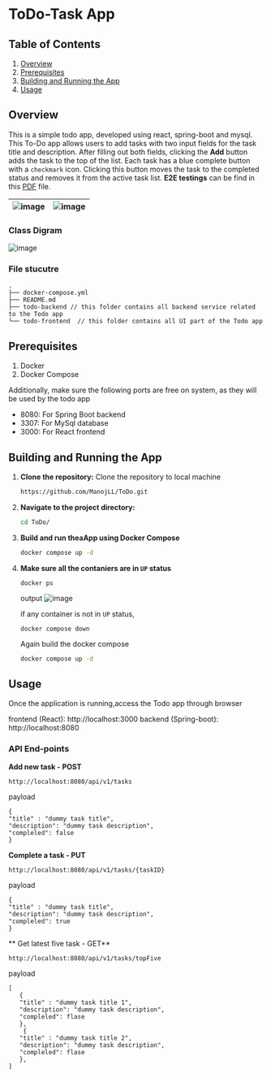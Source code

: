 # ToDo-Task App
## Table of Contents

1. [Overview](#overview)
2. [Prerequisites](#prerequisites)
3. [Building and Running the App](#building-and-running-the-app)
4. [Usage](#usage)

## Overview
This is a simple todo app, developed using react, spring-boot and mysql. This To-Do app allows users to add tasks with two input fields for the task title and description. After filling out both fields, clicking the **Add** button adds the task to the top of the list. Each task has a blue complete button with a `checkmark` icon. Clicking this button moves the task to the completed status and removes it from the active task list.  **E2E testings** can be find in this [PDF](https://drive.google.com/file/d/1caY0sbP0yWQqJIV8xP1S8pq9Hwrjxqb7/view?usp=sharing) file. 

| ![image](https://github.com/user-attachments/assets/91602cce-e611-4856-a26e-bf6ff8e41267) |  ![image](https://github.com/user-attachments/assets/0ac1cac3-88d5-49a7-8741-d79dfa619987) |
| --- | --- |

### Class Digram

![image](https://github.com/user-attachments/assets/86dea9c0-1bce-4aac-9f51-af0f37ede551)

### File stucutre

```plaintext
.
├── docker-compose.yml 
├── README.md
├── todo-backend // this folder contains all backend service related to the Todo app
└── todo-frontend  // this folder contains all UI part of the Todo app

```

## Prerequisites

1. Docker
2. Docker Compose
   
 Additionally, make sure the following ports are free on system, as they will be used by the todo app

- 8080: For Spring Boot backend
- 3307: For MySql database
- 3000: For React frontend

## Building and Running the App

1. **Clone the repository:** Clone the repository to local machine
    ```bash
    https://github.com/ManojLL/ToDo.git
    ```
3. **Navigate to the project directory:**
    ```bash
    cd ToDo/
    ```
5. **Build and run theaApp  using Docker Compose**
   ```bash
   docker compose up -d
   ```
6. **Make sure all the contaniers are in `UP` status**
   ```
   docker ps
   ```
      output
      ![image](https://github.com/user-attachments/assets/74861ebb-e9fb-440b-a8e7-573d9d32efe0)

     if any container is not in `UP` status,
     ```
     docker compose down
     ```
     Again build the docker compose
      ```bash
      docker compose up -d
      ```

## Usage

Once the application is running,access the Todo app through browser

frontend (React): http://localhost:3000
backend (Spring-boot): http://localhost:8080

### API End-points

**Add new task - POST**

```
http://localhost:8080/api/v1/tasks
```
payload 

```
{
"title" : "dummy task title",
"description": "dummy task description",
"compleled": false
}
```
**Complete a task - PUT**

```
http://localhost:8080/api/v1/tasks/{taskID}
```
payload 

```
{
"title" : "dummy task title",
"description": "dummy task description",
"compleled": true
}
```

** Get latest five task - GET**
```
http://localhost:8080/api/v1/tasks/topFive
```
payload 

```
[
   {
   "title" : "dummy task title 1",
   "description": "dummy task description",
   "compleled": flase
   },
    {
   "title" : "dummy task title 2",
   "description": "dummy task description",
   "compleled": flase
   },
]

```
